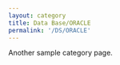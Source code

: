 ```yaml
---
layout: category
title: Data Base/ORACLE
permalink: '/DS/ORACLE'
---
```


Another sample category page.
